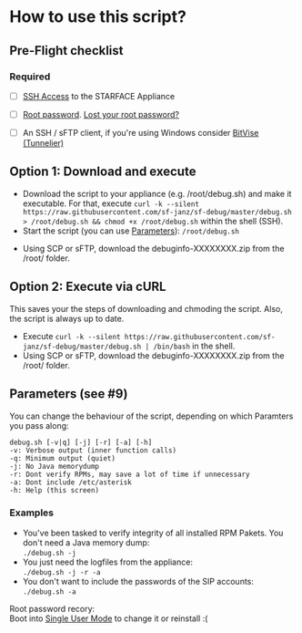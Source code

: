 # How to use this script?
## Pre-Flight checklist
### Required

- [ ] [SSH Access](http://wiki.starface.de/index.php/SSH) to the STARFACE Appliance
- [ ] [Root password](http://wiki.starface.de/index.php/Root_Passwort). [Lost your root password?](#fn1)
- [ ] An SSH / sFTP client, if you're using Windows consider [BitVise (Tunnelier)](https://www.bitvise.com/download-area)


## Option 1: Download and execute
- Download the script to your appliance (e.g. /root/debug.sh) and make it executable.
For that, execute
`curl -k --silent https://raw.githubusercontent.com/sf-janz/sf-debug/master/debug.sh > /root/debug.sh && chmod +x /root/debug.sh` within the shell (SSH).
- Start the script (you can use [Parameters](#Parameters)):
`/root/debug.sh`
* Using SCP or sFTP, download the debuginfo-XXXXXXXX.zip from the /root/ folder.

## Option 2: Execute via cURL
This saves your the steps of downloading and chmoding the script. Also, the script is always up to date.

* Execute `curl -k --silent https://raw.githubusercontent.com/sf-janz/sf-debug/master/debug.sh | /bin/bash` in the shell.
* Using SCP or sFTP, download the debuginfo-XXXXXXXX.zip from the /root/ folder.

## <a name="Paramters"></a>Parameters (see #9)
You can change the behaviour of the script, depending on which Paramters you pass along:
```
debug.sh [-v|q] [-j] [-r] [-a] [-h]
-v: Verbose output (inner function calls)
-q: Minimum output (quiet)
-j: No Java memorydump
-r: Dont verify RPMs, may save a lot of time if unnecessary
-a: Dont include /etc/asterisk
-h: Help (this screen)
```

### Examples
* You've been tasked to verify integrity of all installed RPM Pakets. You don't need a Java memory dump:<br>
`./debug.sh -j`
* You just need the logfiles from the appliance:<br>
`./debug.sh -j -r -a`
* You don't want to include the passwords of the SIP accounts:<br>
`./debug.sh -a`

<a name="fn1"></a>Root password recory:<br>
Boot into [Single User Mode](http://wiki.starface.de/index.php/Single_user_mode) to change it or reinstall :(
